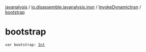 [javanalysis](../../index.md) / [io.disassemble.javanalysis.insn](../index.md) / [InvokeDynamicInsn](index.md) / [bootstrap](./bootstrap.md)

# bootstrap

`var bootstrap: `[`Int`](https://kotlinlang.org/api/latest/jvm/stdlib/kotlin/-int/index.html)